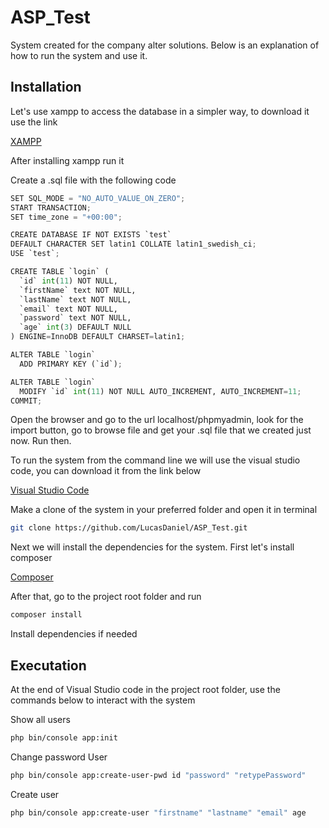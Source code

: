 # ASP_Test

System created for the company alter solutions.
Below is an explanation of how to run the system and use it.

## Installation

Let's use xampp to access the database in a simpler way, to download it use the link

[XAMPP](https://www.apachefriends.org/pt_br/download.html)

After installing xampp run it

Create a .sql file with the following code

```python
SET SQL_MODE = "NO_AUTO_VALUE_ON_ZERO";
START TRANSACTION;
SET time_zone = "+00:00";

CREATE DATABASE IF NOT EXISTS `test` 
DEFAULT CHARACTER SET latin1 COLLATE latin1_swedish_ci;
USE `test`;

CREATE TABLE `login` (
  `id` int(11) NOT NULL,
  `firstName` text NOT NULL,
  `lastName` text NOT NULL,
  `email` text NOT NULL,
  `password` text NOT NULL,
  `age` int(3) DEFAULT NULL
) ENGINE=InnoDB DEFAULT CHARSET=latin1;

ALTER TABLE `login`
  ADD PRIMARY KEY (`id`);

ALTER TABLE `login`
  MODIFY `id` int(11) NOT NULL AUTO_INCREMENT, AUTO_INCREMENT=11;
COMMIT;
```

Open the browser and go to the url localhost/phpmyadmin,
look for the import button, go to browse file and get your .sql file 
that we created just now. Run then.

To run the system from the command line we will use the visual studio code, 
you can download it from the link below

[Visual Studio Code](https://code.visualstudio.com/download)

Make a clone of the system in your preferred folder and open it in terminal

```bash
git clone https://github.com/LucasDaniel/ASP_Test.git
```

Next we will install the dependencies for the system. 
First let's install composer

[Composer](https://getcomposer.org/)

After that, go to the project root folder and run 

```bash
composer install
```

Install dependencies if needed

## Executation

At the end of Visual Studio code in the project root folder, use the commands below to interact with the system

Show all users
```bash
php bin/console app:init
```
Change password User
```bash
php bin/console app:create-user-pwd id "password" "retypePassword"
```
Create user
```bash
php bin/console app:create-user "firstname" "lastname" "email" age
```